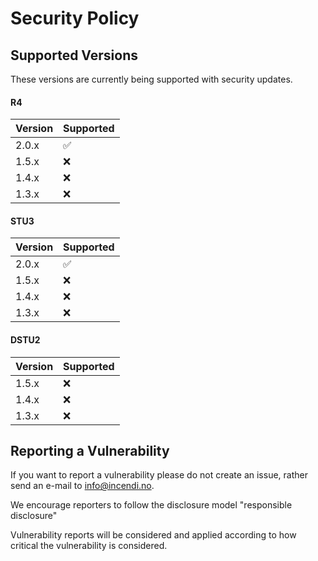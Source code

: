 # Security Policy

## Supported Versions

These versions are currently being supported with security updates.

#### R4
| Version | Supported          |
| ------- | ------------------ |
| 2.0.x   | :white_check_mark: |
| 1.5.x   | :x:                |
| 1.4.x   | :x:                |
| 1.3.x   | :x:                |

#### STU3
| Version | Supported          |
| ------- | ------------------ |
| 2.0.x   | :white_check_mark: |
| 1.5.x   | :x:                |
| 1.4.x   | :x:                |
| 1.3.x   | :x:                |

#### DSTU2
| Version | Supported          |
| ------- | ------------------ |
| 1.5.x   | :x:                |
| 1.4.x   | :x:                |
| 1.3.x   | :x:                |

## Reporting a Vulnerability

If you want to report a vulnerability please do not create an issue, 
rather send an e-mail to info@incendi.no.

We encourage reporters to follow the disclosure model "responsible disclosure"

Vulnerability reports will be considered and applied according to how
critical the vulnerability is considered.
